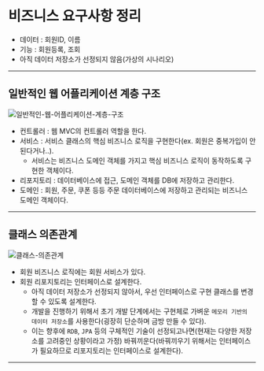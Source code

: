 # 비즈니스 요구사항 정리
- 데이터 : 회원ID, 이름
- 기능 : 회원등록, 조회
- 아직 데이터 저장소가 선정되지 않음(가상의 시나리오)

---

## 일반적인 웹 어플리케이션 계층 구조
![일반적인-웹-어플리케이션-계층-구조](https://user-images.githubusercontent.com/68052095/102780119-beeafc00-43d8-11eb-9b8d-89b1c0c69c4a.PNG)

- 컨트롤러 : 웹 MVC의 컨트롤러 역할을 한다.
- 서비스 : 서비스 클래스의 핵심 비즈니스 로직을 구현한다(ex. 회원은 중복가입이 안된다거나..).
    - 서비스는 비즈니스 도메인 객체를 가지고 핵심 비즈니스 로직이 동작하도록 구현한 객체이다.
- 리포지토리 : 데이터베이스에 접근, 도메인 객체를 DB에 저장하고 관리한다.
- 도메인 : 회원, 주문, 쿠폰 등등 주문 데이터베이스에 저장하고 관리되는 비즈니스 도메인 객체이다.

---

## 클래스 의존관계
![클래스-의존관계](https://user-images.githubusercontent.com/68052095/102780114-be526580-43d8-11eb-8bb1-d7ef7652a753.PNG)

- 회원 비즈니스 로직에는 회원 서비스가 있다.
- 회원 리포지토리는 인터페이스로 설계한다.
    - 아직 데이터 저장소가 선정되지 않아서, 우선 인터페이스로 구현 클래스를 변경할 수 있도록 설계한다.
    - 개발을 진행하기 위해서 초기 개발 단계에서는 구현체로 가벼운 `메모리 기반의 데이터 저장소`를 사용한다(굉장히 단순하며 금방 만들 수 있다).
    - 이는 향후에 `RDB`, `JPA` 등의 구체적인 기술이 선정되고나면(현재는 다양한 저장소를 고려중인 상황이라고 가정) 바꿔끼운다(바꿔끼우기 위해서는 인터페이스가 필요하므로 리포지토리는 인터페이스로 설계한다).

---